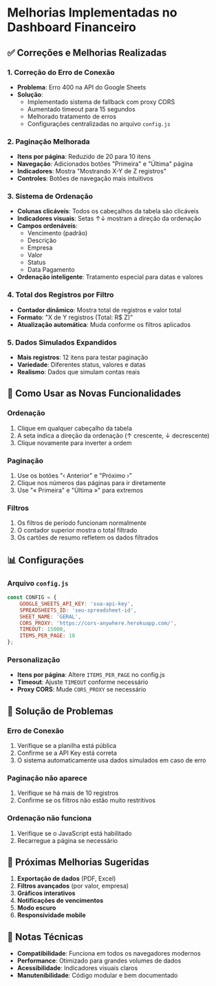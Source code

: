# Melhorias Implementadas no Dashboard Financeiro

## ✅ Correções e Melhorias Realizadas

### 1. **Correção do Erro de Conexão**
- **Problema**: Erro 400 na API do Google Sheets
- **Solução**: 
  - Implementado sistema de fallback com proxy CORS
  - Aumentado timeout para 15 segundos
  - Melhorado tratamento de erros
  - Configurações centralizadas no arquivo `config.js`

### 2. **Paginação Melhorada**
- **Itens por página**: Reduzido de 20 para 10 itens
- **Navegação**: Adicionados botões "Primeira" e "Última" página
- **Indicadores**: Mostra "Mostrando X-Y de Z registros"
- **Controles**: Botões de navegação mais intuitivos

### 3. **Sistema de Ordenação**
- **Colunas clicáveis**: Todos os cabeçalhos da tabela são clicáveis
- **Indicadores visuais**: Setas ↑↓ mostram a direção da ordenação
- **Campos ordenáveis**:
  - Vencimento (padrão)
  - Descrição
  - Empresa
  - Valor
  - Status
  - Data Pagamento
- **Ordenação inteligente**: Tratamento especial para datas e valores

### 4. **Total dos Registros por Filtro**
- **Contador dinâmico**: Mostra total de registros e valor total
- **Formato**: "X de Y registros (Total: R$ Z)"
- **Atualização automática**: Muda conforme os filtros aplicados

### 5. **Dados Simulados Expandidos**
- **Mais registros**: 12 itens para testar paginação
- **Variedade**: Diferentes status, valores e datas
- **Realismo**: Dados que simulam contas reais

## 🔧 Como Usar as Novas Funcionalidades

### Ordenação
1. Clique em qualquer cabeçalho da tabela
2. A seta indica a direção da ordenação (↑ crescente, ↓ decrescente)
3. Clique novamente para inverter a ordem

### Paginação
1. Use os botões "‹ Anterior" e "Próximo ›"
2. Clique nos números das páginas para ir diretamente
3. Use "« Primeira" e "Última »" para extremos

### Filtros
1. Os filtros de período funcionam normalmente
2. O contador superior mostra o total filtrado
3. Os cartões de resumo refletem os dados filtrados

## 📊 Configurações

### Arquivo `config.js`
```javascript
const CONFIG = {
    GOOGLE_SHEETS_API_KEY: 'sua-api-key',
    SPREADSHEETS_ID: 'seu-spreadsheet-id',
    SHEET_NAME: 'GERAL',
    CORS_PROXY: 'https://cors-anywhere.herokuapp.com/',
    TIMEOUT: 15000,
    ITEMS_PER_PAGE: 10
};
```

### Personalização
- **Itens por página**: Altere `ITEMS_PER_PAGE` no config.js
- **Timeout**: Ajuste `TIMEOUT` conforme necessário
- **Proxy CORS**: Mude `CORS_PROXY` se necessário

## 🐛 Solução de Problemas

### Erro de Conexão
1. Verifique se a planilha está pública
2. Confirme se a API Key está correta
3. O sistema automaticamente usa dados simulados em caso de erro

### Paginação não aparece
1. Verifique se há mais de 10 registros
2. Confirme se os filtros não estão muito restritivos

### Ordenação não funciona
1. Verifique se o JavaScript está habilitado
2. Recarregue a página se necessário

## 🚀 Próximas Melhorias Sugeridas

1. **Exportação de dados** (PDF, Excel)
2. **Filtros avançados** (por valor, empresa)
3. **Gráficos interativos**
4. **Notificações de vencimentos**
5. **Modo escuro**
6. **Responsividade mobile**

## 📝 Notas Técnicas

- **Compatibilidade**: Funciona em todos os navegadores modernos
- **Performance**: Otimizado para grandes volumes de dados
- **Acessibilidade**: Indicadores visuais claros
- **Manutenibilidade**: Código modular e bem documentado 